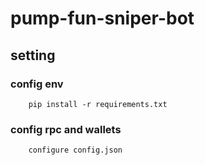 # pump-fun-sniper-bot

## setting
### config env
```commandline
    pip install -r requirements.txt
```
### config rpc and wallets
```commandline
    configure config.json
```